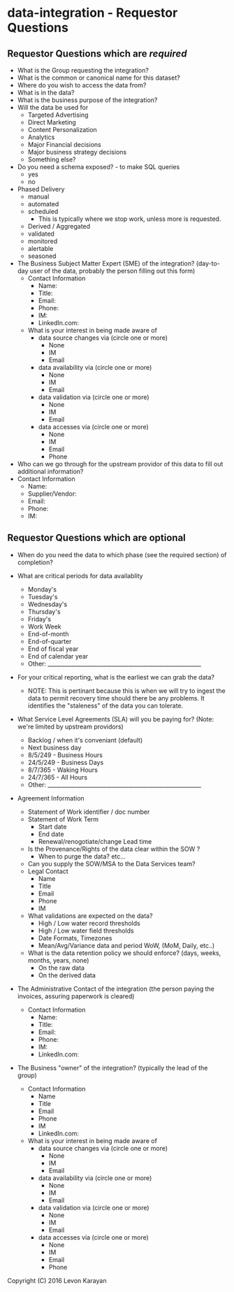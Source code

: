 # data-integration - Requestor Questions

## Requestor Questions which are *required*

 * What is the Group requesting the integration?
 * What is the common or canonical name for this dataset?
 * Where do you wish to access the data from?
 * What is in the data?
 * What is the business purpose of the integration?
 * Will the data be used for
   * Targeted Advertising
   * Direct Marketing
   * Content Personalization
   * Analytics
   * Major Financial decisions
   * Major business strategy decisions
   * Something else?
 * Do you need a schema exposed? - to make SQL queries
   * yes
   * no
 * Phased Delivery
   * manual
   * automated
   * scheduled
     * This is typically where we stop work, unless more is requested.
   * Derived / Aggregated
   * validated
   * monitored
   * alertable
   * seasoned
 * The Business Subject Matter Expert (SME) of the integration? (day-to-day user of the data, probably the person filling out this form)
   * Contact Information
     * Name:
     * Title:
     * Email:
     * Phone:
     * IM:
     * LinkedIn.com:
   * What is your interest in being made aware of
     * data source changes via  (circle one or more)
       * None
       * IM
       * Email
     * data availability via  (circle one or more)
       * None
       * IM
       * Email
     * data validation via  (circle one or more)
       * None
       * IM
       * Email
     * data accesses via  (circle one or more)
       * None
       * IM
       * Email
       * Phone
  * Who can we go through for the upstream providor of this data to fill out additional information?
   * Contact Information
     * Name:
     * Supplier/Vendor:
     * Email:
     * Phone:
     * IM:


## Requestor Questions which are optional

 * When do you need the data to which phase (see the required section) of completion?
 * What are critical periods for data availablity
   * Monday's 
   * Tuesday's
   * Wednesday's
   * Thursday's
   * Friday's
   * Work Week
   * End-of-month
   * End-of-quarter
   * End of fiscal year
   * End of calendar year
   * Other: _______________________________________________________

 * For your critical reporting, what is the earliest we can grab the data?
   * NOTE: This is pertinant because this is when we will try to ingest the data to permit recovery time should there be any problems.  It identifies the "staleness" of the data you can tolerate.
 * What Service Level Agreements (SLA) will you be paying for? (Note: we're limited by upstream providors)
   * Backlog / when it's conveniant (default)
   * Next business day
   * 8/5/249 - Business Hours
   * 24/5/249 - Business Days
   * 8/7/365 - Waking Hours
   * 24/7/365 - All Hours
   * Other: _______________________________________________________
 * Agreement Information
   * Statement of Work identifier / doc number
   * Statement of Work Term
     * Start date
     * End date
     * Renewal/renogotiate/change Lead time
   * Is the Provenance/Rights of the data clear within the SOW ?
     * When to purge the data? etc...
   * Can you supply the SOW/MSA to the Data Services team?
   * Legal Contact
     * Name
     * Title
     * Email
     * Phone
     * IM
	* What validations are expected on the data?
		* High / Low water record thresholds
		* High / Low water field thresholds
		* Date Formats, Timezones
		* Mean/Avg/Variance data and period WoW, (MoM, Daily, etc..)
	* What is the data retention policy we should enforce? (days, weeks, months, years, none)
		* On the raw data 
		* On the derived data
* The Administrative Contact of the integration (the person paying the invoices, assuring paperwork is cleared)
  * Contact Information
    * Name:
    * Title:
    * Email:
    * Phone:
    * IM:
    * LinkedIn.com:
 * The Business "owner" of the integration? (typically the lead of the group)
   * Contact Information
     * Name
     * Title
     * Email
     * Phone
     * IM
     * LinkedIn.com:
   * What is your interest in being made aware of
     * data source changes via (circle one or more)
       * None
       * IM
       * Email
     * data availability via (circle one or more)
       * None
       * IM
       * Email
     * data validation via (circle one or more)
       * None
       * IM
       * Email
     * data accesses via  (circle one or more)
       * None
       * IM
       * Email
       * Phone


Copyright (C) 2016 Levon Karayan
